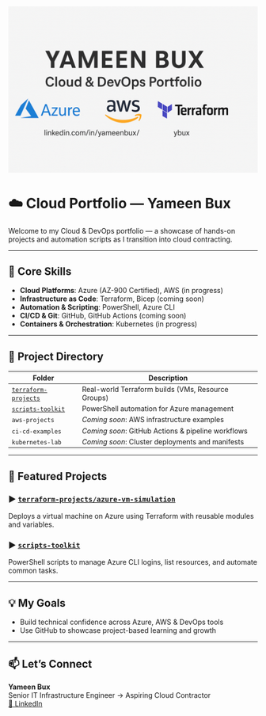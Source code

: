 ![banner](./assets/GITBANNER.png)



# ☁️ Cloud Portfolio — Yameen Bux

Welcome to my Cloud & DevOps portfolio — a showcase of hands-on projects and automation scripts as I transition into cloud contracting.

---

## 🔧 Core Skills

- **Cloud Platforms**: Azure (AZ-900 Certified), AWS (in progress)
- **Infrastructure as Code**: Terraform, Bicep (coming soon)
- **Automation & Scripting**: PowerShell, Azure CLI
- **CI/CD & Git**: GitHub, GitHub Actions (coming soon)
- **Containers & Orchestration**: Kubernetes (in progress)

---

## 📁 Project Directory

| Folder | Description |
|--------|-------------|
| [`terraform-projects`](./terraform-projects) | Real-world Terraform builds (VMs, Resource Groups) |
| [`scripts-toolkit`](./scripts-toolkit) | PowerShell automation for Azure management |
| `aws-projects` | *Coming soon*: AWS infrastructure examples |
| `ci-cd-examples` | *Coming soon*: GitHub Actions & pipeline workflows |
| `kubernetes-lab` | *Coming soon*: Cluster deployments and manifests |

---

## 🚀 Featured Projects

### ▶️ [`terraform-projects/azure-vm-simulation`](./terraform-projects/azure-vm-simulation)
Deploys a virtual machine on Azure using Terraform with reusable modules and variables.

### ▶️ [`scripts-toolkit`](./scripts-toolkit)
PowerShell scripts to manage Azure CLI logins, list resources, and automate common tasks.

---

## 💡 My Goals

- Build technical confidence across Azure, AWS & DevOps tools
- Use GitHub to showcase project-based learning and growth

---

## 📫 Let’s Connect

**Yameen Bux**  
Senior IT Infrastructure Engineer → Aspiring Cloud Contractor  
[🔗 LinkedIn](https://www.linkedin.com/in/yameenbux/)
